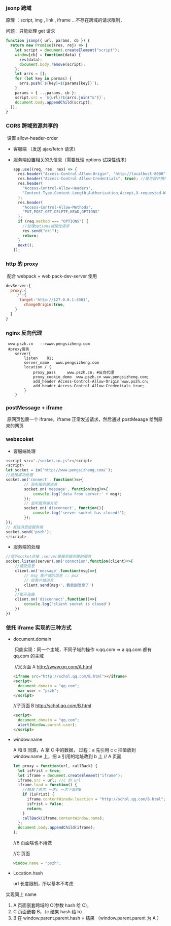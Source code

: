 ### jsonp 跨域

原理 ：script, img , link , iframe ...不存在跨域的请求限制，

问题：只能处理 get 请求

```js
function jsonp({ url, params, cb }) {
  return new Promise((res, rej) => {
    let script = document.createElement("script");
    window[cb] = function(data) {
      res(data);
      document.body.remove(script);
    };
    let arrs = [];
    for (let key in parmas) {
      arrs.push(`${key}=${params[key]}`);
    }
    params = { ...params, cb };
    script.src = `${url}?${arrs.join("&")}`;
    document.body.appendChild(script);
  });
}
```

### CORS 跨域资源共享的

​ 设置 allow-header-order

- 客服端 （发送 ajax/fetch 请求）

- 服务端设置相关的头信息（需要处理 options 试探性请求）

  ```js
  app.use((req, res, nex) => {
    res.header("Access-Control-Allow-Origin", "http://localhost:8000"); //也可以用*，表示支持所有域名访问，不过这样不安全也不能使用cookies了
    res.header("Access-Control-Allow-Credentials", true); //是否容许携带cookies等信息
    res.header(
      "Access-Control-Allow-Headers",
      "Content-Type,Content-Length,Authorization,Accept,X-requested-With"
    );
    res.header(
      "Access-Control-Allow-Methods",
      "PUT,POST,GET,DELETE,HEAD,OPTIONS"
    );
    if (req.method === "OPTIONS") {
      //处理options试探性请求
      res.send("ok!");
      return;
    }
    next();
  });
  ```

### http 的 proxy

​ 配合 webpack + web pack-dev-server 使用

```js
devServer:{
  proxy:{
    '/':{
      target:'http://127.0.0.1:3001',
        changeOrigin:true,
    }
  }
}
```

### nginx 反向代理

```
 www.pszh.cn   -->www.pengsizheng.com
 #proxy服务
	server{
		listen    81;
		server_name   www.pengsizheng.com
		location / {
			proxy_pass     www.pszh.cn; #反向代理
			proxy_cookie_demo  www.pszh.cn www.pengsizheng.com;
			add_header Access-Control-Allow-Origin www.pszh.cn;
			add_header Access-Control-Allow-Credentials true;
		}
	}
```

### postMessage + iframe

​ 原网页包裹一个 iframe，iframe 正常发送请求，然后通过 postMeaage 给到原来的网页

### webscoket

- 客服端处理

```js
<script src="./socket.io.js"></script>
<script>
let socket = io('http://www.pengsizheng.com/');
//连接成功处理
socket.on('connect', function()=>{
		// 监听服务端消息
		socket.on('message', function(msg)=>{
			console.log('data from server:' + msg);
		});
		// 监听服务端关闭
		socket.on('disconnect', function(){
			console.log('server socket has closed!');
		});
});
// 发送消息给服务端
socket.send('pszh');
</script>

```

- 服务端的处理

```js
//监听socket连接 :server是服务器创建的服务
socket.listen(server).on('connction',function(client)=>{
	//接受信息
	client.on('message',function(msg)=>{
		// msg 客户端的信息 :: psz
		// 给客户端消息
		client.send(msg+'，我收到消息了')
	})
	//断开连接
	client.on('disconnect',function()=>{
		console.log('client socket is closed')
	})
})
```

### 依托 iframe 实现的三种方式

- document.domain

  ​ 只能实现：同一个主域，不同子域的操作 v.qq.com => a.qq.com 都有 qq.com 的主域

  ​ //父页面 A http://www.qq.com/A.html

  ```html
  <iframe src="http://schol.qq.com/B.html"></iframe>
  <script>
    document.domain = "qq.com";
    var user = "pszh";
  </script>
  ```

  //子页面 B http://schol.qq.com/B.html

  ```html
  <script>
    document.domain = "qq.com";
    alert(Window.parent.user);
  </script>
  ```

- window.name

  A 和 B 同源，A 拿 C 中的数据，
  过程：a 先引用 c c 把值放到 window.name 上，把 a 引用的地址改到 b 上
  // A 页面

  ```js
  let proxy = function(url, callBack) {
    let isFrist = true;
    let iframe = document.createElement("iframe");
    iframe.src = url; //c 的 url
    iframe.load = function() {
      //触发了两次 一次c 一次下面的B
      if (isFrist) {
        iframe.contentWinodw.loaction = "http://schol.qq.com/B.html"; //B是同源的中间页面
        isFrist = false;
        return;
      }
      callBack(iframe.contentWindow.name);
    };
    document.body.appendChild(iframe);
  };
  ```

  //B 页面啥也不用做

  //C 页面

  ```js
  window.name = "pszh";
  ```

* Location.hash

  url 长度限制，所以基本不考虑

实现同上 name

1. A 页面嵌套跨域的 C(参数 hash 给 C)，
2. C 页面嵌套 B，（c 结果 hash 给 b）
3. B 在 window.parent.parent.hash = 结果 （window.parent.parent 为 A ）
